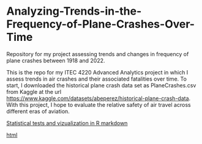 # Analyzing-Trends-in-the-Frequency-of-Plane-Crashes-Over-Time
Repository for my project assessing trends and changes in frequency of plane crashes between 1918 and 2022.

This is the repo for my ITEC 4220 Advanced Analytics project in which I assess trends in air crashes and their associated fatalities over time. To start, I 
downloaded the historical plane crash data set as PlaneCrashes.csv from Kaggle at the url https://www.kaggle.com/datasets/abeperez/historical-plane-crash-data. 
With this project, I hope to evaluate the relative safety of air travel across different eras of aviation.

[Statistical tests and vizualization in R markdown](https://rpubs.com/petedavis2002/1340287)

[html](https://github.com/PeteDavis2002/Analyzing-Trends-in-the-Frequency-of-Plane-Crashes-Over-Time/blob/main/PlaneCrashesMarkdown.html)
